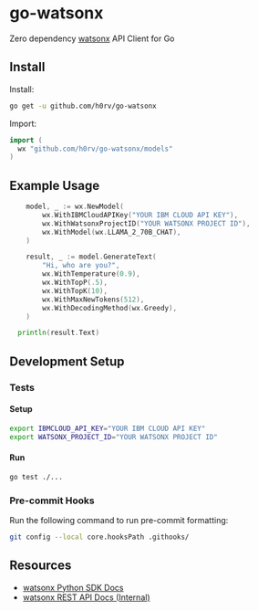 # go-watsonx

Zero dependency [watsonx](https://www.ibm.com/watsonx) API Client for Go

## Install

Install:

```sh
go get -u github.com/h0rv/go-watsonx
```

Import:

```go
import (
  wx "github.com/h0rv/go-watsonx/models"
)
```

## Example Usage

```go
	model, _ := wx.NewModel(
		wx.WithIBMCloudAPIKey("YOUR IBM CLOUD API KEY"),
		wx.WithWatsonxProjectID("YOUR WATSONX PROJECT ID"),
		wx.WithModel(wx.LLAMA_2_70B_CHAT),
	)

	result, _ := model.GenerateText(
		"Hi, who are you?",
		wx.WithTemperature(0.9),
		wx.WithTopP(.5),
		wx.WithTopK(10),
		wx.WithMaxNewTokens(512),
		wx.WithDecodingMethod(wx.Greedy),
	)

  println(result.Text)
```

## Development Setup

### Tests

#### Setup

```sh
export IBMCLOUD_API_KEY="YOUR IBM CLOUD API KEY"
export WATSONX_PROJECT_ID="YOUR WATSONX PROJECT ID"
```

#### Run

```sh
go test ./...
```

### Pre-commit Hooks

Run the following command to run pre-commit formatting:

```sh
git config --local core.hooksPath .githooks/
```

## Resources

- [watsonx Python SDK Docs](https://ibm.github.io/watson-machine-learning-sdk)
- [watsonx REST API Docs (Internal)](https://test.cloud.ibm.com/apidocs/watsonx-ai)
